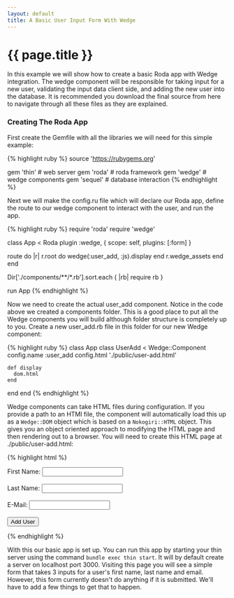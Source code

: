 ```yaml
---
layout: default
title: A Basic User Input Form With Wedge
---
```


# {{ page.title }}

In this example we will show how to create a basic Roda app with Wedge integration. The wedge component will be responsible for taking input for a new user, validating the input data client side, and adding the new user into the database. It is recommended you download the final source from here to navigate through all these files as they are explained.

### Creating The Roda App

First create the Gemfile with all the libraries we will need for this simple example:

{% highlight ruby %}
source 'https://rubygems.org'

gem 'thin' # web server
gem 'roda' # roda framework
gem 'wedge' # wedge components
gem 'sequel' # database interaction
{% endhighlight %}

Next we will make the config.ru file which will declare our Roda app, define the route to our wedge component to interact with the user, and run the app.

{% highlight ruby %}
require 'roda'
require 'wedge'

class App < Roda
  plugin :wedge, {
    scope: self,
    plugins: [:form]
  }

  route do |r|
    r.root do
      wedge(:user_add, :js).display
    end
    r.wedge_assets
  end
end

Dir['./components/**/*.rb'].sort.each { |rb| require rb }

run App
{% endhighlight %}

Now we need to create the actual user_add component. Notice in the code above we created a components folder. This is a good place to put all the Wedge components you will build although folder structure is completely up to you. Create a new user_add.rb file in this folder for our new Wedge component:

{% highlight ruby %}
class App
  class UserAdd < Wedge::Component
    config.name :user_add
    config.html './public/user-add.html'

    def display
      dom.html
    end
  end
end
{% endhighlight %}

Wedge components can take HTML files during configuration. If you provide a path to an HTMl file, the component will automatically load this up as a `Wedge::DOM` object which is based on a `Nokogiri::HTML` object. This gives you an object oriented approach to modifying the HTML page and then rendering out to a browser. You will need to create this HTML page at ./public/user-add.html:

{% highlight html %}
<!DOCTYPE html>
<html>
<head>
  <title>Add A User</title>
</head>
<body>

<div id="status-message"></div>

<form id="user-add-form">
  First Name: <input type="text" name="user[first_name]" value="" />
  <br /><br />
  Last Name: <input type="text" name="user[last_name]" value="" />
  <br /><br />
  E-Mail: <input type="text" name="user[email]" value="" />
  <br /><br />
  <button type="submit">Add User</button>
</form>

</body>
</html>
{% endhighlight %}

With this our basic app is set up. You can run this app by starting your thin server using the command `bundle exec thin start`. It will by default create a server on localhost port 3000. Visiting this page you will see a simple form that takes 3 inputs for a user's first name, last name and email. However, this form currently doesn't do anything if it is submitted. We'll have to add a few things to get that to happen.
